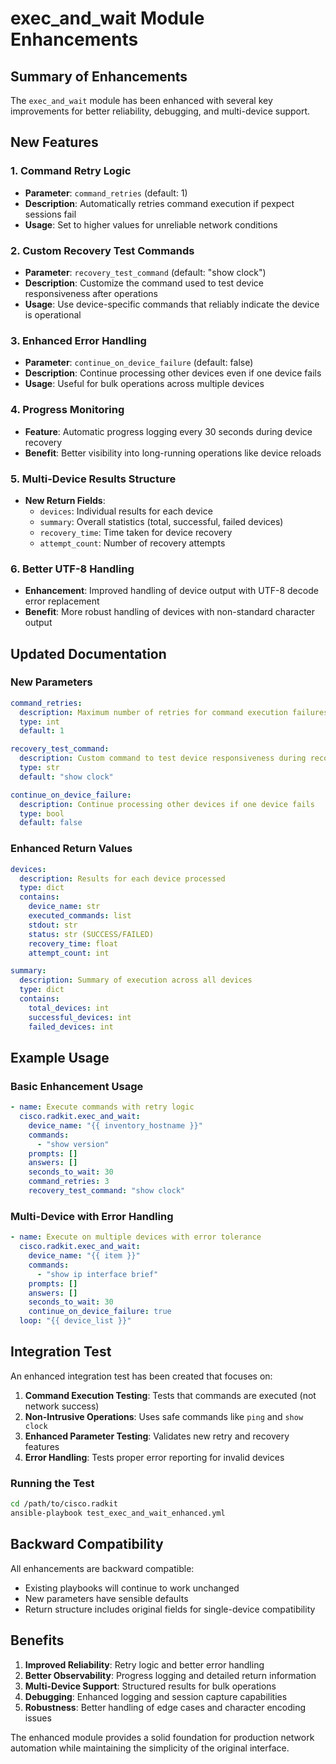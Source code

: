 # exec_and_wait Module Enhancements

## Summary of Enhancements

The `exec_and_wait` module has been enhanced with several key improvements for better reliability, debugging, and multi-device support.

## New Features

### 1. Command Retry Logic
- **Parameter**: `command_retries` (default: 1)
- **Description**: Automatically retries command execution if pexpect sessions fail
- **Usage**: Set to higher values for unreliable network conditions

### 2. Custom Recovery Test Commands
- **Parameter**: `recovery_test_command` (default: "show clock")
- **Description**: Customize the command used to test device responsiveness after operations
- **Usage**: Use device-specific commands that reliably indicate the device is operational

### 3. Enhanced Error Handling
- **Parameter**: `continue_on_device_failure` (default: false)
- **Description**: Continue processing other devices even if one device fails
- **Usage**: Useful for bulk operations across multiple devices

### 4. Progress Monitoring
- **Feature**: Automatic progress logging every 30 seconds during device recovery
- **Benefit**: Better visibility into long-running operations like device reloads

### 5. Multi-Device Results Structure
- **New Return Fields**:
  - `devices`: Individual results for each device
  - `summary`: Overall statistics (total, successful, failed devices)
  - `recovery_time`: Time taken for device recovery
  - `attempt_count`: Number of recovery attempts

### 6. Better UTF-8 Handling
- **Enhancement**: Improved handling of device output with UTF-8 decode error replacement
- **Benefit**: More robust handling of devices with non-standard character output

## Updated Documentation

### New Parameters

```yaml
command_retries:
  description: Maximum number of retries for command execution failures
  type: int
  default: 1

recovery_test_command:
  description: Custom command to test device responsiveness during recovery
  type: str
  default: "show clock"

continue_on_device_failure:
  description: Continue processing other devices if one device fails
  type: bool
  default: false
```

### Enhanced Return Values

```yaml
devices:
  description: Results for each device processed
  type: dict
  contains:
    device_name: str
    executed_commands: list
    stdout: str
    status: str (SUCCESS/FAILED)
    recovery_time: float
    attempt_count: int

summary:
  description: Summary of execution across all devices
  type: dict
  contains:
    total_devices: int
    successful_devices: int
    failed_devices: int
```

## Example Usage

### Basic Enhancement Usage
```yaml
- name: Execute commands with retry logic
  cisco.radkit.exec_and_wait:
    device_name: "{{ inventory_hostname }}"
    commands:
      - "show version"
    prompts: []
    answers: []
    seconds_to_wait: 30
    command_retries: 3
    recovery_test_command: "show clock"
```

### Multi-Device with Error Handling
```yaml
- name: Execute on multiple devices with error tolerance
  cisco.radkit.exec_and_wait:
    device_name: "{{ item }}"
    commands:
      - "show ip interface brief"
    prompts: []
    answers: []
    seconds_to_wait: 30
    continue_on_device_failure: true
  loop: "{{ device_list }}"
```

## Integration Test

An enhanced integration test has been created that focuses on:

1. **Command Execution Testing**: Tests that commands are executed (not network success)
2. **Non-Intrusive Operations**: Uses safe commands like `ping` and `show clock`
3. **Enhanced Parameter Testing**: Validates new retry and recovery features
4. **Error Handling**: Tests proper error reporting for invalid devices

### Running the Test

```bash
cd /path/to/cisco.radkit
ansible-playbook test_exec_and_wait_enhanced.yml
```

## Backward Compatibility

All enhancements are backward compatible:
- Existing playbooks will continue to work unchanged
- New parameters have sensible defaults
- Return structure includes original fields for single-device compatibility

## Benefits

1. **Improved Reliability**: Retry logic and better error handling
2. **Better Observability**: Progress logging and detailed return information
3. **Multi-Device Support**: Structured results for bulk operations
4. **Debugging**: Enhanced logging and session capture capabilities
5. **Robustness**: Better handling of edge cases and character encoding issues

The enhanced module provides a solid foundation for production network automation while maintaining the simplicity of the original interface.
